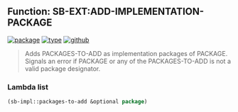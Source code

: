 ## Function: SB-EXT:ADD-IMPLEMENTATION-PACKAGE
[![package](https://img.shields.io/badge/Package-SB--EXT-5f9ea0.svg?style=social&colorA=999999)](../) [![type](https://img.shields.io/badge/Type-Function-5f9ea0.svg?style=social&colorA=999999)](../#function) [![github](https://img.shields.io/badge/GitHub-View_the_source-5f9ea0.svg?style=social&colorA=999999&logo=github)](https://github.com/sbcl/sbcl/blob/master/src/code/target-package.lisp/) 

> Adds PACKAGES-TO-ADD as implementation packages of PACKAGE. Signals
> an error if PACKAGE or any of the PACKAGES-TO-ADD is not a valid
> package designator.

### Lambda list
```cl
(sb-impl::packages-to-add &optional package)
```
